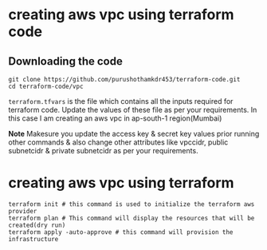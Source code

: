 # creating aws vpc using terraform code


## Downloading the code

```
git clone https://github.com/purushothamkdr453/terraform-code.git
cd terraform-code/vpc
```

`terraform.tfvars` is the file which contains all the inputs required for terraform code. Update the values of these file as per your requirements. In this case I am creating an aws vpc in ap-south-1 region(Mumbai)

**Note** Makesure you update the access key & secret key values prior running other commands & also change other attributes like vpccidr, public subnetcidr & private subnetcidr as per your requirements.

# creating aws vpc using terraform

```
terraform init # this command is used to initialize the terraform aws provider
terraform plan # This command will display the resources that will be created(dry run)
terraform apply -auto-approve # this command will provision the infrastructure
```

